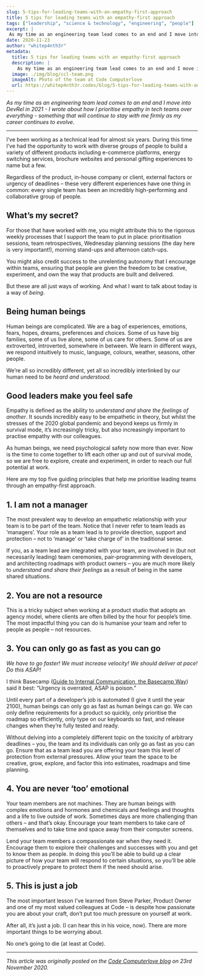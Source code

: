 ```yaml
---
slug: 5-tips-for-leading-teams-with-an-empathy-first-approach
title: 5 tips for leading teams with an empathy-first approach
tags: ["leadership", "science & technology", "engineering", "people"]
excerpt: |
 As my time as an engineering team lead comes to an end and I move into DevRel in 2021 - I wrote about how I prioritise empathy in tech teams over everything - something that will continue to stay with me firmly as my career continues to evolve.
date: 2020-11-23
author: "whitep4nth3r"
metadata:
  title: 5 tips for leading teams with an empathy-first approach
  description: |
    As my time as an engineering team lead comes to an end and I move into DevRel in 2021 - I wrote about how I prioritise empathy in tech teams over everything - something that will continue to stay with me firmly as my career continues to evolve.
  image: ./img/blog/ccl-team.png
  imageAlt: Photo of the team at Code Computerlove
  url: https://whitep4nth3r.codes/blog/5-tips-for-leading-teams-with-an-empathy-first-approach
---
```


_As my time as an engineering team lead comes to an end and I move into DevRel in 2021 - I wrote about how I prioritise empathy in tech teams over everything - something that will continue to stay with me firmly as my career continues to evolve._

---

I’ve been working as a technical lead for almost six years. During this time I’ve had the opportunity to work with diverse groups of people to build a variety of different products including e-commerce platforms, energy switching services, brochure websites and personal gifting experiences to name but a few. 

Regardless of the product, in-house company or client, external factors or urgency of deadlines – these very different experiences have one thing in common: every single team has been an incredibly high-performing and collaborative group of people.

## What’s my secret?

For those that have worked with me, you might attribute this to the rigorous weekly processes that I support the team to put in place: prioritisation sessions, team retrospectives, Wednesday planning sessions (the day here is very important!), morning stand-ups and afternoon catch-ups. 

You might also credit success to the unrelenting autonomy that I encourage within teams, ensuring that people are given the freedom to be creative, experiment, and own the way that products are built and delivered.

But these are all just ways of working. And what I want to talk about today is a way of _being_.

## Being human beings

Human beings are complicated. We are a bag of experiences, emotions, fears, hopes, dreams, preferences and choices. Some of us have big families, some of us live alone, some of us care for others. Some of us are extroverted, introverted, somewhere in between. We learn in different ways, we respond intuitively to music, language, colours, weather, seasons, other people. 

We’re all so incredibly different, yet all so incredibly interlinked by our human need to be _heard and understood._

## Good leaders make you feel safe

Empathy is defined as the ability to _understand and share the feelings of another_. It sounds incredibly easy to be empathetic in theory, but whilst the stresses of the 2020 global pandemic and beyond keeps us firmly in survival mode, it’s increasingly tricky, but also increasingly important to practise empathy with our colleagues.

As human beings, we need psychological safety now more than ever. Now is the time to come together to lift each other up and out of survival mode, so we are free to explore, create and experiment, in order to reach our full potential at work.

Here are my top five guiding principles that help me prioritise leading teams through an empathy-first approach.

## 1. I am not a manager

The most prevalent way to develop an empathetic relationship with your team is to be part of the team. Notice that I never refer to team leads as ‘managers’. Your role as a team lead is to provide direction, support and protection – not to ‘manage’ or ‘take charge of’ in the traditional sense. 

If you, as a team lead are integrated with your team, are involved in (but not necessarily leading) team ceremonies, pair-programming with developers, and architecting roadmaps with product owners –  you are much more likely to _understand and share their feelings_ as a result of being in the same shared situations.

## 2. You are not a resource

This is a tricky subject when working at a product studio that adopts an agency model, where clients are often billed by the hour for people’s time. The most impactful thing you can do is humanise your team and refer to people as people – not resources. 

## 3. You can only go as fast as you can go

_We have to go faster! We must increase velocity! We should deliver at pace! Do this ASAP!_

I think Basecamp ([Guide to Internal Communication, the Basecamp Way](https://basecamp.com/guides/how-we-communicate)) said it best: “Urgency is overrated, ASAP is poison.”

Until every part of a developer’s job is automated (I give it until the year 2100), human beings can only go as fast as human beings can go. We can only define requirements for a product so quickly, only prioritise the roadmap so efficiently, only type on our keyboards so fast, and release changes when they’re fully tested and ready.

Without delving into a completely different topic on the toxicity of arbitrary deadlines – you, the team and its individuals can only go as fast as you can go. Ensure that as a team lead you are offering your team this level of protection from external pressures. Allow your team the space to be creative, grow, explore, and factor this into estimates, roadmaps and time planning. 

## 4. You are never ‘too’ emotional

Your team members are not machines. They are human beings with complex emotions and hormones and chemicals and feelings and thoughts and a life to live outside of work. Sometimes days are more challenging than others – and that’s okay. Encourage your team members to take care of themselves and to take time and space away from their computer screens.

Lend your team members a compassionate ear when they need it. Encourage them to explore their challenges and successes with you and get to know them as people. In doing this you’ll be able to build up a clear picture of how your team will respond to certain situations, so you’ll be able to proactively prepare to protect them if the need should arise.

## 5. This is just a job

The most important lesson I’ve learned from Steve Parker, Product Owner and one of my most valued colleagues at Code – is despite how passionate you are about your craft, don’t put too much pressure on yourself at work. 

After all, it’s just a job. (I can hear this in his voice, now). There are more important things to be worrying about.

No one’s going to die (at least at Code).

---

_This article was originally posted on the [Code Computerlove blog](https://www.codecomputerlove.com/blog/5-tips-for-leading/) on 23rd November 2020._
